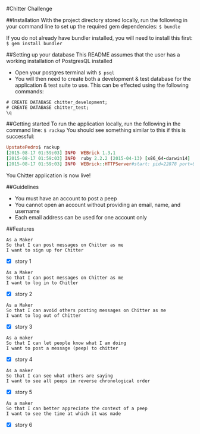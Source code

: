 #Chitter Challenge

##Installation
With the project directory stored locally, run the following in your command line to set up the required gem dependencies:
`$ bundle`

If you do not already have bundler installed, you will need to install this first:
`$ gem install bundler`

##Setting up your database
This README assumes that the user has a working installation of PostgresQL installed
- Open your postgres terminal with `$ psql`
- You will then need to create both a development & test database for the application & test suite to use. This can be effected using the following commands:
```
# CREATE DATABASE chitter_development;
# CREATE DATABASE chitter_test;
\q
```

##Getting started
To run the application locally, run the following in the command line:
`$ rackup`
You should see something similar to this if this is successful:
```ruby
UpstatePedro$ rackup
[2015-08-17 01:59:03] INFO  WEBrick 1.3.1
[2015-08-17 01:59:03] INFO  ruby 2.2.2 (2015-04-13) [x86_64-darwin14]
[2015-08-17 01:59:03] INFO  WEBrick::HTTPServer#start: pid=22878 port=9292
```
You Chitter application is now live!

##Guidelines
- You must have an account to post a peep
- You cannot open an account without providing an email, name, and username
- Each email address can be used for one account only

##Features
```
As a Maker
So that I can post messages on Chitter as me
I want to sign up for Chitter
```
- [x] story 1

```
As a Maker
So that I can post messages on Chitter as me
I want to log in to Chitter
```
- [x] story 2

```
As a Maker
So that I can avoid others posting messages on Chitter as me
I want to log out of Chitter
```
- [x] story 3

```
As a maker
So that I can let people know what I am doing
I want to post a message (peep) to chitter
```
- [x] story 4

```
As a maker
So that I can see what others are saying
I want to see all peeps in reverse chronological order
```
- [x] story 5

```
As a maker
So that I can better appreciate the context of a peep
I want to see the time at which it was made
```
- [x] story 6
